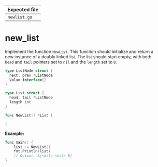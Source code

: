| Expected file |
| ------------- |
| `newlist.go`  |

# new_list

Implement the function `NewList`. This function should initialize and return a new instance of a doubly linked list. The list should start empty, with both `head` and `tail` pointers set to `nil` and the `length` set to `0`.

```go
type ListNode struct {
  next, prev *ListNode
  Value interface{}
}

type List struct {
  head, tail *ListNode
  length int
}

func NewList() *List {

}
```

**Example:**

```go
func main() {
    list := NewList()
    fmt.Println(list)
    // Output: &{<nil> <nil> 0}
}
```
